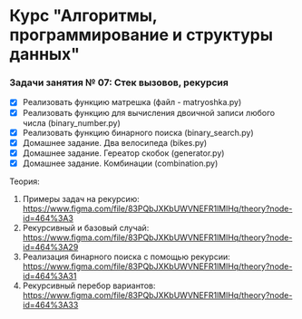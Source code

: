 # Курс "Алгоритмы, программирование и структуры данных"

### Задачи занятия № 07: Стек вызовов, рекурсия

- [X] Реализовать функцию матрешка (файл - matryoshka.py)
- [X] Реализовать функцию для вычисления двоичной записи любого числа (binary_number.py)
- [X] Реализовать функцию бинарного поиска (binary_search.py)
- [X] Домашнее задание. Два велосипеда (bikes.py)
- [x] Домашнее задание. Гереатор скобок (generator.py)
- [X] Домашнее задание. Комбинации (combination.py)

Теория: 
1. Примеры задач на рекурсию: https://www.figma.com/file/83PQbJXKbUWVNEFR1lMlHq/theory?node-id=464%3A3
2. Рекурсивный и базовый случай: https://www.figma.com/file/83PQbJXKbUWVNEFR1lMlHq/theory?node-id=464%3A29
3. Реализация бинарного поиска с помощью рекурсии: https://www.figma.com/file/83PQbJXKbUWVNEFR1lMlHq/theory?node-id=464%3A31
4. Рекурсивный перебор вариантов: https://www.figma.com/file/83PQbJXKbUWVNEFR1lMlHq/theory?node-id=464%3A33

